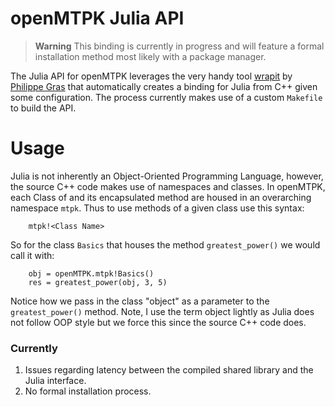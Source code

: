 # openMTPK Julia API
> **Warning**
> This binding is currently in progress and will feature a formal 
> installation method most likely with a package manager.

The Julia API for openMTPK leverages the very handy tool 
[wrapit](https://github.com/grasph/wrapit) by 
[Philippe Gras](https://github.com/grasph) that automatically creates
a binding for Julia from C++ given some configuration. The process 
currently makes use of a custom `Makefile` to build the API.


# Usage
Julia is not inherently an Object-Oriented Programming Language,
however, the source C++ code makes use of namespaces and classes.
In openMTPK, each Class of and its encapsulated method are housed
in an overarching namespace `mtpk`. Thus to use methods of a given
class use this syntax:
```
    mtpk!<Class Name>
```

So for the class `Basics` that houses the method `greatest_power()`
we would call it with:
```
    obj = openMTPK.mtpk!Basics()
    res = greatest_power(obj, 3, 5)
```
Notice how we pass in the class "object" as a parameter to the `greatest_power()`
method. Note, I use the term object lightly as Julia does not follow OOP style but
we force this since the source C++ code does. 


### Currently
1. Issues regarding latency between the compiled shared library and the Julia
interface.
2. No formal installation process. 


